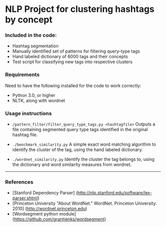 # NLP Project for clustering hashtags by concept
### Included in the code: 
- Hashtag segmentation
- Manually identified set of patterns for filtering query-type tags
- Hand labeled dictionary of 6000 tags and their concepts
- Test script for classifying new tags into respective clusters

### Requirements
Need to have the following installed for the code to work correctly: 
- Python 3.0, or higher
- NLTK, along with wordnet

### Usage instructions 
- `/pattern_filter/filter_query_type_tags.py <hashtagfile>`
Outputs a file containing segmented query type tags identified in the original hashtag file. 

- `./benchmark_similarity.py`
A simple exact word matching algorithm to identify the cluster of the tag, using the hand labeled dictionary.

- `./wordnet_similarity.py`
Identify the cluster the tag belongs to, using the dictionary and word similarity measures from wordnet. 

----

### References


- [Stanford Dependency Parser] (http://nlp.stanford.edu/software/lex-parser.shtml)
- [Princeton University "About WordNet." WordNet. Princeton University. 2010] (http://wordnet.princeton.edu)
- [Wordsegment python module] (https://github.com/grantjenks/wordsegment)
